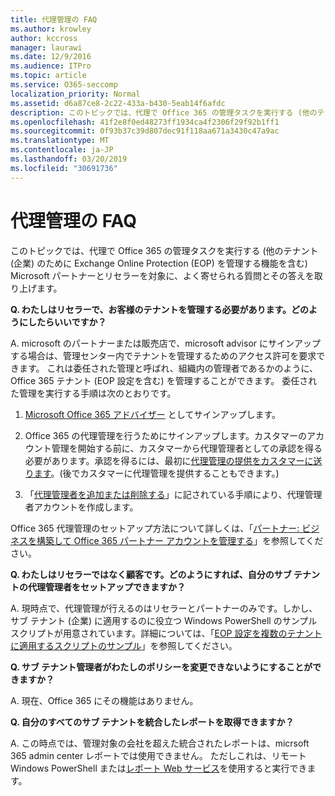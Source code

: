 ```yaml
---
title: 代理管理の FAQ
ms.author: krowley
author: kccross
manager: laurawi
ms.date: 12/9/2016
ms.audience: ITPro
ms.topic: article
ms.service: O365-seccomp
localization_priority: Normal
ms.assetid: d6a87ce8-2c22-433a-b430-5eab14f6afdc
description: このトピックでは、代理で Office 365 の管理タスクを実行する (他のテナント (企業) のために Exchange Online Protection (EOP) を管理する機能を含む) Microsoft パートナーとリセラーを対象に、よく寄せられる質問とその答えを取り上げます。
ms.openlocfilehash: 41f2e8f0ed48273ff1934ca4f2306f29f92b1ff1
ms.sourcegitcommit: 0f93b37c39d807dec91f118aa671a3430c47a9ac
ms.translationtype: MT
ms.contentlocale: ja-JP
ms.lasthandoff: 03/20/2019
ms.locfileid: "30691736"
---
```

# <a name="delegated-administration-faq"></a>代理管理の FAQ

このトピックでは、代理で Office 365 の管理タスクを実行する (他のテナント (企業) のために Exchange Online Protection (EOP) を管理する機能を含む) Microsoft パートナーとリセラーを対象に、よく寄せられる質問とその答えを取り上げます。
  
 **Q. わたしはリセラーで、お客様のテナントを管理する必要があります。どのようにしたらいいですか？**
  
A. microsoft のパートナーまたは販売店で、microsoft advisor にサインアップする場合は、管理センター内でテナントを管理するためのアクセス許可を要求できます。 これは委任された管理と呼ばれ、組織内の管理者であるかのように、Office 365 テナント (EOP 設定を含む) を管理することができます。 委任された管理を実行する手順は次のとおりです。
  
1. [Microsoft Office 365 アドバイザー](https://aka.ms/cloudbenefits) としてサインアップします。
    
2. Office 365 の代理管理を行うためにサインアップします。カスタマーのアカウント管理を開始する前に、カスタマーから代理管理者としての承認を得る必要があります。承認を得るには、最初に[代理管理の提供をカスタマーに送ります](https://go.microsoft.com/fwlink/?LinkId=396829)。(後でカスタマーに代理管理を提供することもできます。) 
    
3. 「[代理管理者を追加または削除する](https://go.microsoft.com/fwlink/?LinkId=396831)」に記されている手順により、代理管理者アカウントを作成します。
    
Office 365 代理管理のセットアップ方法について詳しくは、「[パートナー: ビジネスを構築して Office 365 パートナー アカウントを管理する](https://go.microsoft.com/fwlink/?LinkId=301485)」を参照してください。 
  
 **Q. わたしはリセラーではなく顧客です。どのようにすれば、自分のサブ テナントの代理管理者をセットアップできますか？**
  
A. 現時点で、代理管理が行えるのはリセラーとパートナーのみです。しかし、サブ テナント (企業) に適用するのに役立つ Windows PowerShell のサンプル スクリプトが用意されています。詳細については、「[EOP 設定を複数のテナントに適用するスクリプトのサンプル](sample-script-for-applying-eop-settings-to-multiple-tenants.md)」を参照してください。
  
 **Q. サブ テナント管理者がわたしのポリシーを変更できないようにすることができますか？**
  
A. 現在、Office 365 にその機能はありません。
  
 **Q. 自分のすべてのサブ テナントを統合したレポートを取得できますか？**
  
A. この時点では、管理対象の会社を超えた統合されたレポートは、micrsoft 365 admin center レポートでは使用できません。 ただしこれは、リモート Windows PowerShell または[レポート Web サービス](https://go.microsoft.com/fwlink/?LinkId=279926)を使用すると実行できます。 
  

